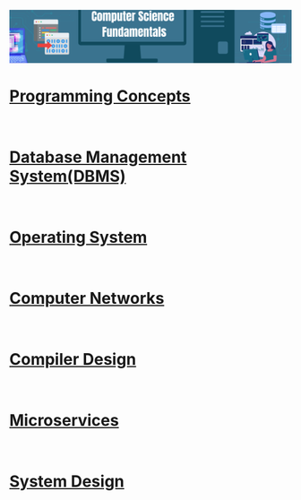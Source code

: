 ![CS Fundametals](./Assets/cs_fundamentals_poster.png)


# [Programming Concepts](#)
<img align="right" src="" height="100" alt=""> 


<br>

# [Database Management System(DBMS)](#)

<img align="right" src="" height="100" alt=""> 

<br>

# [Operating System](#)

<img align="right" src="" height="100" alt=""> 

<br>

# [Computer Networks](#)

<img align="right" src="/Assets/Man_Profile_Icon.png" height="100" alt=""> 

<br>

# [Compiler Design](#)

<img align="right" src="" height="100" alt=""> 

<br>

# [Microservices](#)

<img align="right" src="" height="100" alt=""> 

<br>

# [System Design](#)

<img align="right" src="" height="100" alt=""> 

<br>
